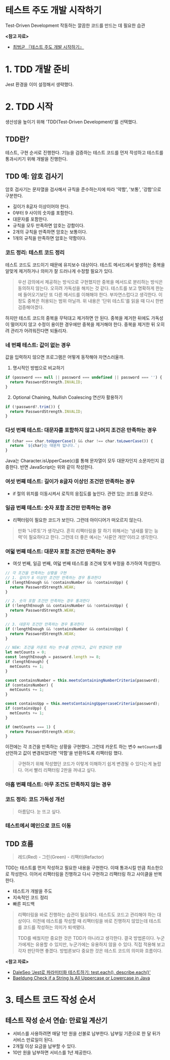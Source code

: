 # 테스트 주도 개발 시작하기

Test-Driven Development 작동하는 깔끔한 코드를 만드는 데 필요한 습관

**<참고 자료>**

* [최범균 『테스트 주도 개발 시작하기』](https://product.kyobobook.co.kr/detail/S000001248962)

# 1. TDD 개발 준비

Jest 환경을 이미 설정해서 생략했다.

# 2. TDD 시작

생산성을 높이기 위해 'TDD(Test-Driven Development)'를 선택했다.

## TDD란?

테스트, 구현 순서로 진행한다. 기능을 검증하는 테스트 코드를 먼저 작성하고 테스트를 통과시키기 위해 개발을 진행한다.

## TDD 예: 암호 검사기

암호 검사기는 문자열을 검사해서 규칙을 준수하는지에 따라 '약함', '보통', '강함'으로 구분한다.

* 길이가 8글자 이상이어야 한다.
* 0부터 9 사이의 숫자를 포함한다.
* 대문자를 포함한다.
* 규칙을 모두 만족하면 암호는 강함이다.
* 2개의 규칙을 만족하면 암호는 보통이다.
* 1개의 규칙을 만족하면 암호는 약함이다.

### 코드 정리: 테스트 코드 정리

테스트 코드도 코드이기 때문에 유지보수 대상이다. 테스트 메서드에서 발생하는 중복을 알맞게 제거하거나 의미가 잘 드러나게 수정할 필요가 있다.

> 우선 강의에서 제공하는 방식으로 구현했지만 중복을 메서드로 분리하는 방식은 동의하지 않는다. 오히려 가독성을 해치는 것 같다.
> 테스트를 보고 명확하게 한눈에 들어오기보단 또 다른 메서드를 이해해야 한다. 부자연스럽다고 생각한다. 이 정도 중복은 허용되는 범위 아닐까.
> 위 내용은 '단위 테스트'를 읽을 때 다시 한번 검증해야겠다.

하지만 테스트 코드의 중복을 무턱대고 제거하면 안 된다. 중복을 제거한 뒤에도 가독성이 떨어지지 않고 수정이 용이한 경우에만 중복을 제거해야 한다.
중복을 제거한 뒤 오히려 관리가 어려워진다면 되돌리자.

### 네 번째 테스트: 값이 없는 경우

값을 입력하지 않으면 프로그램은 어떻게 동작해야 자연스러울까.

1. 명시적인 방법으로 비교하기

```typescript
if (password === null || password === undefined || password === '') {
  return PasswordStrength.INVALID;
}
```

2. Optional Chaining, Nullish Coalescing 연산자 활용하기

```typescript
if (!password?.trim()) {
  return PasswordStrength.INVALID;
}
```

### 다섯 번째 테스트: 대문자를 포함하지 않고 나머지 조건은 만족하는 경우

```typescript
if (char === char.toUpperCase() && char !== char.toLowerCase()) {
  return `${char}는 대문자 입니다.`;
}
```

Java는 Character.isUpperCase(c)를 통해 문자열이 모두 대문자인지 소문자인지 검증한다. 반면 JavaScript는 위와 같이 작성한다.

### 여섯 번째 테스트: 길이가 8글자 이상인 조건만 만족하는 경우

- if 절의 위치를 이동시켜서 로직의 응집도를 높인다. 관련 있는 코드를 모은다.

### 일곱 번째 테스트: 숫자 포함 조건만 만족하는 경우

- 리팩터링이 필요한 코드가 보인다. 그런데 아이디어가 떠오르지 않는다.

> 만화 '나루토'가 생각났다. 흔히 리팩터링을 잘 하기 위해서는 '냄새를 맡는 능력'이 필요하다고 한다. 그런데 더 좋은 예시는 '사륜안 개안'이라고 생각한다.

### 여덟 번째 테스트: 대문자 포함 조건만 만족하는 경우

- 여섯 번째, 일곱 번째, 여덟 번째 테스트를 조건에 맞게 부정을 추가하여 작성한다.

```typescript
// 각 조건을 만족하는 상황을 구현
// 1. 길이가 8 이상인 조건만 만족하는 경우 통과한다
if (lengthEnough && !containsNumber && !containsUpp) {
  return PasswordStrength.WEAK;
}

// 2. 숫자 포함 조건만 만족하는 경우 통과한다
if (!lengthEnough && containsNumber && !containsUpp) {
  return PasswordStrength.WEAK;
}

// 3. 대문자 조건만 만족하는 경우 통과한다
if (!lengthEnough && !containsNumber && containsUpp) {
  return PasswordStrength.WEAK;
}

// NEW: 조건을 카운트 하는 변수를 선언하고, 값이 변경되면 반환
let metCounts = 0;
const lengthEnough = password.length >= 8;
if (lengthEnough) {
  metCounts += 1;
}

const containsNumber = this.meetsContainingNumberCriteria(password);
if (containsNumber) {
  metCounts += 1;
}

const containsUpp = this.meetsContainingUppercaseCriteria(password);
if (containsUpp) {
  metCounts += 1;
}

if (metCounts === 1) {
  return PasswordStrength.WEAK;
}
```

이전에는 각 조건을 만족하는 상황을 구현했다. 그런데 카운트 하는 변수 `metCounts`를 선언하고 값이 변경되었다면 '약함'을 반환하도록 리팩터링 했다.

> 구현하기 위해 작성했던 코드가 이렇게 이해하기 쉽게 변경될 수 있다는게 놀랍다. 어서 빨리 리팩터링 2판을 꺼내고 싶다.

### 아홉 번째 테스트: 아무 조건도 만족하지 않는 경우

### 코드 정리: 코드 가독성 개선

> 아름답다. 눈 뜨고 싶다.

### 테스트에서 메인으로 코드 이동

## TDD 흐름

> 레드(Red) - 그린(Green) - 리팩터(Refactor)

TDD는 테스트를 먼저 작성하고 필요한 내용을 구현한다. 이때 통과시킬 만큼 최소한으로 작성한다. 이어서 리팩터링을 진행하고 다시 구현하고 리팩터링 하고 사이클을 반복한다.

- 테스트가 개발을 주도
- 지속적인 코드 정리
- 빠른 피드백

> 리팩터링을 바로 진행하는 습관이 필요하다. 테스트도 코드고 관리해야 하는 대상이다.
> 이전에 테스트를 작성할 때 리팩터링을 바로 진행하지 않았는데 테스트를 코드를 작성하는 의미가 퇴색됐다.
>
> TDD를 배웠지만 중요한 것은 TDD가 아니라고 생각한다. 결국 방법론이다. 누군가에게는 유용할 수 있지만, 누군가에는 유용하지 않을 수 있다.
> 직접 적용해 보고 각자 판단하면 좋겠다. 방법론보다 중요한 것은 테스트 코드의 의미와 흐름이다.

**<참고 자료>**

* [DaleSeo 'Jest로 파라미터화 테스트하기: test.each(), describe.each()'](https://www.daleseo.com/jest-each/)
* [Baeldung Check if a String Is All Uppercase or Lowercase in Java](https://www.baeldung.com/java-check-string-uppercase-lowercase)

# 3. 테스트 코드 작성 순서

## 테스트 작성 순서 연습: 만료일 계산기

- 서비스를 사용하려면 매달 1만 원을 선불로 납부한다. 납부일 기준으로 한 달 뒤가 서비스 만료일이 된다.
- 2개월 이상 요금을 납부할 수 있다.
- 10만 원을 납부하면 서비스를 1년 제공한다.
